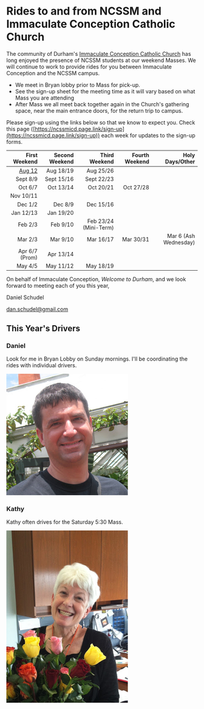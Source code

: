 # Rides to and from NCSSM and Immaculate Conception Catholic Church

The community of Durham's [Immaculate Conception Catholic Church](http://icdurham.org/) has long enjoyed the 
presence of NCSSM students at our weekend Masses. We will continue to work to provide rides for you between
Immaculate Conception and the NCSSM campus.

* We meet in Bryan lobby prior to Mass for pick-up.
* See the sign-up sheet for the meeting time as it will vary based on what Mass you are attending
* After Mass we all meet back together again in the Church's gathering space, near the main entrance doors, for the return trip to campus.

Please sign-up using the links below so that we know to expect you. Check this page ([https://ncssmicd.page.link/sign-up](https://ncssmicd.page.link/sign-up))
each week for updates to the sign-up forms.

|First Weekend   |Second Weekend |Third Weekend         |Fourth Weekend|Holy Days/Other        |
|---------------:|--------------:|---------------------:|-------------:|----------------------:|
|[Aug  12](https://www.signupgenius.com/go/10C0B4CAFA82BA13-august8)         |Aug  18/19     |Aug  25/26            |              |                       |
|Sept  8/9       |Sept 15/16     |Sept 22/23            |              |                       |
|Oct   6/7       |Oct  13/14     |Oct  20/21            |Oct 27/28     |                       |
|Nov  10/11      |               |                      |              |                       |
|Dec   1/2       |Dec   8/9      |Dec  15/16            |              |                       |
|Jan  12/13      |Jan  19/20     |                      |              |                       |
|Feb   2/3       |Feb   9/10     |Feb  23/24 (Mini-Term)|              |                       |
|Mar   2/3       |Mar   9/10     |Mar  16/17            |Mar   30/31   |Mar 6 (Ash Wednesday)  |
|Apr   6/7 (Prom)|Apr  13/14     |                      |              |                       |
|May   4/5       |May  11/12     |May  18/19            |              |                       |


On behalf of Immaculate Conception, *Welcome to Durham*, and we look forward to meeting each of you this year,

Daniel Schudel

[dan.schudel@gmail.com](mailto:dan.schudel@gmail.com)

## This Year's Drivers

### Daniel

Look for me in Bryan Lobby on Sunday mornings. I'll be coordinating the rides with individual drivers.

![Daniel](Images/daniel.jpg "Daniel")

### Kathy

Kathy often drives for the Saturday 5:30 Mass.

![Kathy](Images/kathy.jpg "Kathy")
